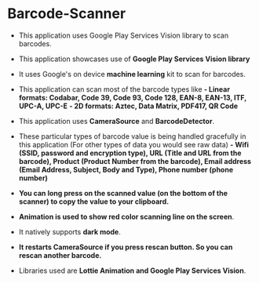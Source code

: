 # Barcode-Scanner

- This application uses Google Play Services Vision library to scan barcodes.

- This application showcases use of <b>Google Play Services Vision library</b>

- It uses Google's on device <b>machine learning</b> kit to scan for barcodes.
                
                
- This application can scan most of the barcode types like
   <b> - Linear formats: Codabar, Code 39, Code 93, Code 128, EAN-8, EAN-13, ITF, UPC-A, UPC-E</b>
   <b> - 2D formats: Aztec, Data Matrix, PDF417, QR Code</b>
                
                
- This application uses <b>CameraSource</b> and <b>BarcodeDetector</b>.

- These particular types of barcode value is being handled gracefully in this application (For other types of data you would see raw data)
                <b>- Wifi (SSID, password and encryption type),
                URL (Title and URL from the barcode), Product (Product Number from the barcode),
                Email address (Email Address, Subject, Body and Type), Phone number (phone number)</b>
- <b>You can long press on the scanned value (on the bottom of the scanner) to copy the value to your clipboard.</b>
- <b>Animation is used to show red color scanning line on the screen</b>.
- It natively supports <b>dark mode</b>.
- <b>It restarts CameraSource if you press rescan button. So you can rescan another barcode.</b>
- Libraries used are <b>Lottie Animation and Google Play Services Vision</b>.

